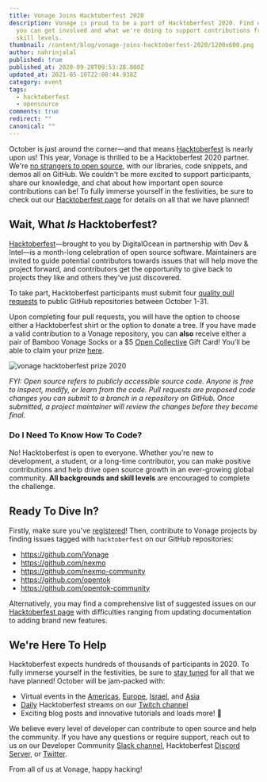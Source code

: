 ```yaml
---
title: Vonage Joins Hacktoberfest 2020
description: Vonage is proud to be a part of Hacktoberfest 2020. Find out how
  you can get involved and what we're doing to support contributions from all
  skill levels.
thumbnail: /content/blog/vonage-joins-hacktoberfest-2020/1200x600.png
author: nahrinjalal
published: true
published_at: 2020-09-28T09:53:28.000Z
updated_at: 2021-05-10T22:08:44.938Z
category: event
tags:
  - hacktoberfest
  - opensource
comments: true
redirect: ""
canonical: ""
---
```

October is just around the corner—and that means [Hacktoberfest](https://hacktoberfest.digitalocean.com/) is nearly upon us! This year, Vonage is thrilled to be a Hacktoberfest 2020 partner. We're [no strangers to open source](https://youtu.be/zYJpYMCy6PA), with our libraries, code snippets, and demos all on GitHub. We couldn't be more excited to support participants, share our knowledge, and chat about how important open source contributions can be! To fully immerse yourself in the festivities, be sure to check out our [Hacktoberfest page](https://nexmo.dev/2GZcyHc) for details on all that we have planned!

## Wait, What *Is* Hacktoberfest?

[Hacktoberfest](https://hacktoberfest.digitalocean.com/)—brought to you by DigitalOcean in partnership with Dev & Intel—is a month-long celebration of open source software. Maintainers are invited to guide potential contributors towards issues that will help move the project forward, and contributors get the opportunity to give back to projects they like and others they've just discovered.

To take part, Hacktoberfest participants must submit four [quality pull requests](https://hacktoberfest.digitalocean.com/details#quality) to public GitHub repositories between October 1-31.

Upon completing four pull requests, you will have the option to choose either a Hacktoberfest shirt or the option to donate a tree. If you have made a valid contribution to a Vonage repository, you can **also** receive either a pair of Bamboo Vonage Socks or a $5 [Open Collective](https://opencollective.com/) Gift Card! You’ll be able to claim your prize [here](https://airtable.com/shrMXMw6Nwd3Rnjn4).

![vonage hacktoberfest prize 2020](/content/blog/vonage-joins-hacktoberfest-2020/vonage-hacktoberfest-sockpromo-twitter-b_ctwqrq.png)

*FYI: Open source refers to publicly accessible source code. Anyone is free to inspect, modify, or learn from the code. Pull requests are proposed code changes you can submit to a branch in a repository on GitHub. Once submitted, a project maintainer will review the changes before they become final.*

### Do I Need To Know How To Code?

No! Hacktoberfest is open to everyone. Whether you’re new to development, a student, or a long-time contributor, you can make positive contributions and help drive open source growth in an ever-growing global community. **All backgrounds and skill levels** are encouraged to complete the challenge.

## Ready To Dive In?

Firstly, make sure you've [registered](https://hacktoberfest.digitalocean.com/)! Then, contribute to Vonage projects by finding issues tagged with `hacktoberfest` on our GitHub repositories: 

* <https://github.com/Vonage>
* <https://github.com/nexmo>
* <https://github.com/nexmo-community>
* <https://github.com/opentok>
* <https://github.com/opentok-community>

Alternatively, you may find a comprehensive list of suggested issues on our [Hacktoberfest page](https://developer.nexmo.com/hacktoberfest) with difficulties ranging from updating documentation to adding brand new features.

## We're Here To Help

Hacktoberfest expects hundreds of thousands of participants in 2020. To fully immerse yourself in the festivities, be sure to [stay tuned](https://nexmo.dev/3iuREgZ) for all that we have planned! October will be jam-packed with:

* Virtual events in the [Americas](https://organize.mlh.io/participants/events/4079-hacktoberfest-tuesdays-east-coast-and-more), [Europe](https://organize.mlh.io/participants/events/4101-hacktoberfest-tuesdays-london-and-more), [Israel](https://organize.mlh.io/participants/events/4100-hacktoberfest-tuesdays-israel), and [Asia](https://organize.mlh.io/participants/events/4099-hacktoberfest-tuesdays-asia)
* [Daily](https://developer.nexmo.com/devtv) Hacktoberfest streams on our [Twitch channel](https://nexmo.dev/HacktoberfestStream)
* Exciting blog posts and innovative tutorials and loads more! 👀

We believe every level of developer can contribute to open source and help the community. If you have any questions or require support, reach out to us on our Developer Community [Slack channel](https://nexmo.dev/2GSUSNe), Hacktoberfest [Discord Server](https://nexmo.dev/hacktoberfestdiscord), or [Twitter](https://nexmo.dev/3iuREgZ).

From all of us at Vonage, happy hacking!